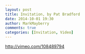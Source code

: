 ```yaml
---
layout: post
title: Invitation, by Pat Bradford
date: 2014-10-01 19:30
author: MarkMayberry
comments: true
categories: [Invitation, Video]
---
```

http://vimeo.com/108489794
